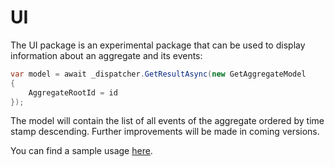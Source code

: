# UI

The UI package is an experimental package that can be used to display information about an aggregate and its events:

```C#
var model = await _dispatcher.GetResultAsync(new GetAggregateModel
{
    AggregateRootId = id
});
```

The model will contain the list of all events of the aggregate ordered by time stamp descending.
Further improvements will be made in coming versions.

You can find a sample usage [here](https://github.com/lucabriguglia/Kledex/blob/master/samples/Kledex.Sample.EventSourcing/Pages/Edit.cshtml.cs).
